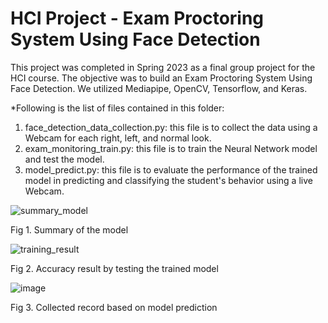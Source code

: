 # HCI Project - Exam Proctoring System Using Face Detection
This project was completed in Spring 2023 as a final group project for the HCI course. The objective was to build an Exam Proctoring System Using Face Detection. We utilized Mediapipe, OpenCV, Tensorflow, and Keras.

*Following is the list of files contained in this folder:
1. face_detection_data_collection.py: this file is to collect the data using a Webcam for each right, left, and normal look.
2. exam_monitoring_train.py: this file is to train the Neural Network model and test the model.
3. model_predict.py: this file is to evaluate the performance of the trained model in predicting and classifying the student's behavior using a live Webcam.

![summary_model](https://github.com/Su-Jung-Choi/exam_proctoring_system/assets/88897881/9d9e45f1-eef8-423f-b39b-39f953ba5340)

Fig 1. Summary of the model

![training_result](https://github.com/Su-Jung-Choi/exam_proctoring_system/assets/88897881/c4064501-f1b8-4b42-b87c-90199d90bbb0)

Fig 2. Accuracy result by testing the trained model

![image](https://github.com/Su-Jung-Choi/exam_proctoring_system/assets/88897881/1bc5c28a-db31-422e-b600-0cee30444164)

Fig 3. Collected record based on model prediction
